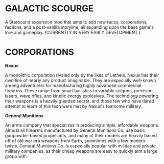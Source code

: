 # **GALACTIC SCOURGE**

A Starbound expansion mod that aims to add new races, corporations, factions, and a post-vanilla storyline, all expanding upon the base game's lore and gameplay. (CURRENTLY IN VERY EARLY DEVELOPMENT.)

# **CORPORATIONS**

**Nexus**

A monolithic corporation rivaled only by the likes of Letheia, Nexus has their own line of nearly any product imaginable. They are especially well-known among adventurers for manufacturing highly advanced commercial firearms. These range from smart ballistics to variable railguns, precision lasers, wave rifles, and kinetic energy explosives. The technology powering their weapons is a heavily guarded secret, and those few who have dared attempt to learn of this tech were met by Nexus's fearsome military.

**General Munitions**

An arms company that specializes in producing simple, affordable weapons. Almost all firearms manufactured by General Munitions Co. use basic gunpowder-based propellants, and many of their models are heavily based off of old war era weapons from Earth, sometimes with a few modern twists. General Munitions Co. is especially popular with militias and private military companies, as their cheap weapons are easy to quickly arm a large group with.

